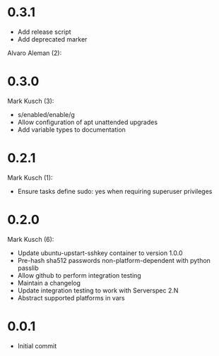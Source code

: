 # 0.3.1


* Add release script
* Add deprecated marker

Alvaro Aleman (2):
# 0.3.0

Mark Kusch (3):

* s/enabled/enable/g
* Allow configuration of apt unattended upgrades
* Add variable types to documentation

# 0.2.1

Mark Kusch (1):

* Ensure tasks define sudo: yes when requiring superuser privileges

# 0.2.0

Mark Kusch (6):

* Update ubuntu-upstart-sshkey container to version 1.0.0
* Pre-hash sha512 passwords non-platform-dependent with python passlib
* Allow github to perform integration testing
* Maintain a changelog
* Update integration testing to work with Serverspec 2.N
* Abstract supported platforms in vars

# 0.0.1

* Initial commit


<!-- vim: set nofen ts=4 sw=4 et: -->
